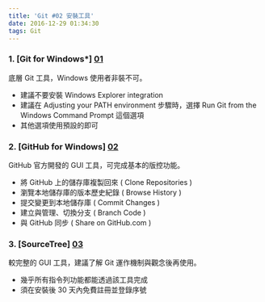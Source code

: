 ```yaml
---
title: 'Git #02 安裝工具'
date: 2016-12-29 01:34:30
tags: Git
---
```

### 1. [Git for Windows*] [01]
底層 Git 工具，Windows 使用者非裝不可。
- 建議不要安裝 Windows Explorer integration
- 建議在 Adjusting your PATH environment 步驟時，選擇 Run Git from the Windows Command Prompt 這個選項
- 其他選項使用預設的即可

### 2. [GitHub for Windows] [02]
GitHub 官方開發的 GUI 工具，可完成基本的版控功能。
- 將 GitHub 上的儲存庫複製回來 ( Clone Repositories )
- 瀏覽本地儲存庫的版本歷史紀錄 ( Browse History )
- 提交變更到本地儲存庫 ( Commit Changes )
- 建立與管理、切換分支 ( Branch Code )
- 與 GitHub 同步 ( Share on GitHub.com )

### 3. [SourceTree] [03]
較完整的 GUI 工具，建議了解 Git 運作機制與觀念後再使用。
- 幾乎所有指令列功能都能透過該工具完成
- 須在安裝後 30 天內免費註冊並登錄序號

[01]: https://git-for-windows.github.io/
[02]: https://desktop.github.com/
[03]: https://www.sourcetreeapp.com/
